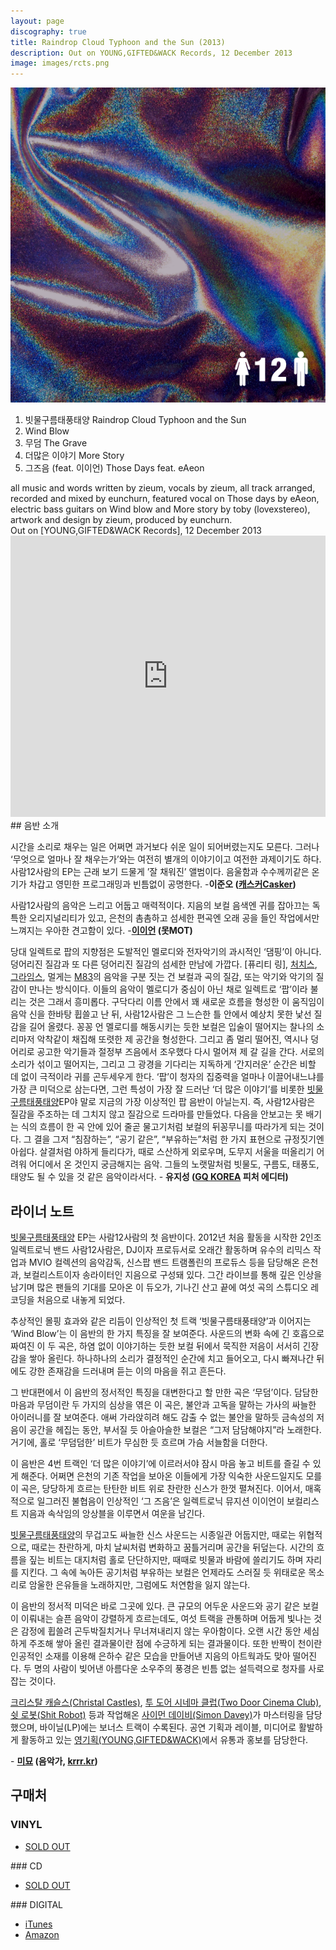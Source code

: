 ```yaml
---
layout: page
discography: true
title: Raindrop Cloud Typhoon and the Sun (2013)
description: Out on YOUNG,GIFTED&WACK Records, 12 December 2013
image: images/rcts.png
---
```

<section id="two" class="spotlights">
    <section>
        <a href="images/rcts.png" class="image">
            <img src="images/rcts.png" alt="" data-position="center center" />
        </a>
        <div class="content">
            <div class="inner">
                <ol>
                    <li>빗물구름태풍태양 Raindrop Cloud Typhoon and the Sun</li>
                    <li>Wind Blow</li>
                    <li>무덤 The Grave</li>
                    <li>더많은 이야기 More Story</li>
                    <li>그즈음 (feat. 이이언) Those Days feat. eAeon</li>
                </ol>
                all music and words written by zieum,
                vocals by zieum,
                all track arranged, recorded and mixed by eunchurn,
                featured vocal on Those days by eAeon,
                electric bass guitars on Wind blow and More story by toby (lovexstereo),
                artwork and design by zieum,
                produced by eunchurn.<br/>
                Out on [YOUNG,GIFTED&WACK Records], 12 December 2013
            </div>
        </div>
    </section>
</section>
<iframe width="100%" height="450" scrolling="no" frameborder="no" src="https://w.soundcloud.com/player/?url=https%3A//api.soundcloud.com/playlists/2949557&amp;color=%2300aabb&amp;auto_play=false&amp;hide_related=false&amp;show_comments=true&amp;show_user=true&amp;show_reposts=false"></iframe>
## 음반 소개

시간을 소리로 채우는 일은 어쩌면 과거보다 쉬운 일이 되어버렸는지도 모른다. 그러나 ‘무엇으로 얼마나 잘 채우는가’와는 여전히 별개의 이야기이고 여전한 과제이기도 하다. 사람12사람의 EP는 근래 보기 드물게 ’잘 채워진’ 앨범이다. 음울함과 수수께끼같은 온기가 차갑고 영민한 프로그래밍과 빈틈없이 공명한다. -**이준오 ([캐스커Casker])**

사람12사람의 음악은 느리고 어둡고 매력적이다. 지음의 보컬 음색엔 귀를 잡아끄는 독특한 오리지널리티가 있고, 은천의 촘촘하고 섬세한 편곡엔 오래 공을 들인 작업에서만 느껴지는 우아한 견고함이 있다. -**[이이언] (못MOT)**

당대 일렉트로 팝의 지향점은 도발적인 멜로디와 전자악기의 과시적인 ‘댐핑’이 아니다. 덩어리진 질감과 또 다른 덩어리진 질감의 섬세한 만남에 가깝다. [퓨리티 링], [처치스], [그라임스], 멀게는 [M83]의 음악을 구분 짓는 건 보컬과 곡의 질감, 또는 악기와 악기의 질감이 만나는 방식이다. 이들의 음악이 멜로디가 중심이 아닌 채로 일렉트로 ‘팝’이라 불리는 것은 그래서 흥미롭다. 구닥다리 이름 안에서 꽤 새로운 흐름을 형성한 이 움직임이 음악 신을 한바탕 휩쓸고 난 뒤, 사람12사람은 그 느슨한 틀 안에서 예상치 못한 낯선 질감을 길어 올렸다. 꽁꽁 언 멜로디를 해동시키는 듯한 보컬은 입술이 떨어지는 찰나의 소리마저 악착같이 채집해 또렷한 제 공간을 형성한다. 그리고 좀 멀리 떨어진, 역시나 덩어리로 공고한 악기들과 절정부 즈음에서 조우했다 다시 멀어져 제 갈 길을 간다. 서로의 소리가 섞이고 떨어지는, 그리고 그 광경을 기다리는 지독하게 ‘간지러운’ 순간은 비할 데 없이 극적이라 귀를 곤두세우게 한다. ‘팝’이 청자의 집중력을 얼마나 이끌어내느냐를 가장 큰 미덕으로 삼는다면, 그런 특성이 가장 잘 드러난 ‘더 많은 이야기’를 비롯한 [빗물구름태풍태양]EP야 말로 지금의 가장 이상적인 팝 음반이 아닐는지. 즉, 사람12사람은 질감을 주조하는 데 그치지 않고 질감으로 드라마를 만들었다. 다음을 안보고는 못 배기는 식의 흐름이 한 곡 안에 있어 줄곧 물고기처럼 보컬의 뒤꽁무니를 따라가게 되는 것이다. 그 결을 그저 “침잠하는”, “공기 같은”, “부유하는”처럼 한 가지 표현으로 규정짓기엔 아쉽다. 살결처럼 야하게 들리다가, 때로 스산하게 외로우며, 도무지 서울을 떠올리기 어려워 어디에서 온 것인지 궁금해지는 음악. 그들의 노랫말처럼 빗물도, 구름도, 태풍도, 태양도 될 수 있을 것 같은 음악이라서다. - **유지성 ([GQ KOREA] 피처 에디터)**

## 라이너 노트
[빗물구름태풍태양] EP는 사람12사람의 첫 음반이다. 2012년 처음 활동을 시작한 2인조 일렉트로닉 밴드 사람12사람은, DJ이자 프로듀서로 오래간 활동하며 유수의 리믹스 작업과 MVIO 컬렉션의 음악감독, 신스팝 밴드 트램폴린의 프로듀스 등을 담당해온 은천과, 보컬리스트이자 송라이터인 지음으로 구성돼 있다. 그간 라이브를 통해 깊은 인상을 남기며 많은 팬들의 기대를 모아온 이 듀오가, 기나긴 산고 끝에 여섯 곡의 스튜디오 레코딩을 처음으로 내놓게 되었다.

추상적인 몰핑 효과와 같은 리듬이 인상적인 첫 트랙 ‘빗물구름태풍태양’과 이어지는 ‘Wind Blow’는 이 음반의 한 가지 특징을 잘 보여준다. 사운드의 변화 속에 긴 호흡으로 짜여진 이 두 곡은, 하염 없이 이야기하는 듯한 보컬 뒤에서 묵직한 저음이 서서히 긴장감을 쌓아 올린다. 하나하나의 소리가 결정적인 순간에 치고 들어오고, 다시 빠져나간 뒤에도 강한 존재감을 드러내며 듣는 이의 마음을 쥐고 흔든다.

그 반대편에서 이 음반의 정서적인 특징을 대변한다고 할 만한 곡은 ‘무덤’이다. 담담한 마음과 무덤이란 두 가지의 심상을 엮은 이 곡은, 불안과 고독을 말하는 가사의 싸늘한 아이러니를 잘 보여준다. 애써 가라앉히려 해도 감출 수 없는 불안을 말하듯 금속성의 저음이 공간을 헤집는 동안, 부서질 듯 아슬아슬한 보컬은 “그저 담담해야지”라 노래한다. 거기에, 홀로 ‘무덤덤한’ 비트가 무심한 듯 흐르며 가슴 서늘함을 더한다.

이 음반은 4번 트랙인 ‘더 많은 이야기’에 이르러서야 잠시 마음 놓고 비트를 즐길 수 있게 해준다. 어쩌면 은천의 기존 작업을 보아온 이들에게 가장 익숙한 사운드일지도 모를 이 곡은, 당당하게 흐르는 탄탄한 비트 위로 찬란한 신스가 한껏 펼쳐진다. 이어서, 매혹적으로 일그러진 불협음이 인상적인 ‘그 즈음’은 일렉트로닉 뮤지션 이이언이 보컬리스트 지음과 속삭임의 앙상블을 이루면서 여운을 남긴다.

[빗물구름태풍태양]의 무겁고도 싸늘한 신스 사운드는 시종일관 어둡지만, 때로는 위협적으로, 때로는 찬란하게, 마치 날씨처럼 변화하고 꿈틀거리며 공간을 뒤덮는다. 시간의 흐름을 짚는 비트는 대지처럼 홀로 단단하지만, 때때로 빗물과 바람에 쓸리기도 하며 자리를 지킨다. 그 속에 녹아든 공기처럼 부유하는 보컬은 언제라도 스러질 듯 위태로운 목소리로 암울한 은유들을 노래하지만, 그럼에도 처연함을 잃지 않는다.

이 음반의 정서적 미덕은 바로 그곳에 있다. 큰 규모의 어두운 사운드와 공기 같은 보컬이 이뤄내는 슬픈 음악이 강렬하게 흐르는데도, 여섯 트랙을 관통하며 어둡게 빛나는 것은 감정에 휩쓸려 곤두박질치거나 무너져내리지 않는 우아함이다. 오랜 시간 동안 세심하게 주조해 쌓아 올린 결과물이란 점에 수긍하게 되는 결과물이다. 또한 반짝이 천이란 인공적인 소재를 이용해 은하수 같은 모습을 만들어낸 지음의 아트웍과도 맞아 떨어진다. 두 명의 사람이 빚어낸 아름다운 소우주의 풍경은 빈틈 없는 설득력으로 청자를 사로잡는 것이다.

[크리스탈 캐슬스(Christal Castles)], [투 도어 시네마 클럽(Two Door Cinema Club)], [쉿 로봇(Shit Robot)] 등과 작업해온 [사이먼 데이비(Simon Davey)]가 마스터링을 담당했으며, 바이닐(LP)에는 보너스 트랙이 수록된다. 공연 기획과 레이블, 미디어로 활발하게 활동하고 있는 [영기획(YOUNG,GIFTED&WACK)]에서 유통과 홍보를 담당한다.

 - **[미묘] (음악가, [krrr.kr](http://krrr.kr/))**




## 구매처
### VINYL
<ul class="actions">
    <li><a href="#" class="button special">SOLD OUT</a></li>
</ul>
### CD
<ul class="actions">
    <li><a href="#" class="button special">SOLD OUT</a></li>
</ul>
### DIGITAL
<ul class="actions">
    <li><a href="http://phobos.apple.com/WebObjects/MZStore.woa/wa/viewAlbum?id=776241409" class="button">iTunes</a></li>
    <li><a href="http://www.amazon.com/Raindrop-Cloud-Typhoon-Sun-Saram12saram/dp/B00H5VZBIS/ref=sr_1_1?s=dmusic&ie=UTF8&sr=1-1&keywords=saram12saram" class="button">Amazon</a></li>
</ul>

[빗물구름태풍태양]:2013-raindrop-cloud-typhoon-and-the-sun.html
[이이언]:https://twitter.com/eaeon
[캐스커Casker]:http://pastelcompany.com/artists/15
[퓨리티링]:http://purityringthing.com/
[처치스]:https://www.chvrch.es/
[그라임스]:http://www.grimesmusic.com/
[M83]:http://ilovem83.com/
[부스트놉(BoostKnob)]:https://www.boostknob.com/
[영기획(YOUNG,GIFTED&WACK)]:http://younggiftedwack.com/
[빗물구름태풍태양(Remixes)]:2015-raindrop-cloud-typhoon-and-the-sun-remixes.html
[GQ KOREA]:http://www.gqkorea.co.kr/
[크리스탈 캐슬스(Christal Castles)]:http://www.crystalcastles.com/
[투 도어 시네마 클럽(Two Door Cinema Club)]:http://twodoorcinemaclub.com/
[쉿 로봇(Shit Robot)]:https://www.residentadvisor.net/dj/shitrobot
[사이먼 데이비(Simon Davey)]:http://www.exchangemastering.co.uk/simon.htm
[미묘]:https://twitter.com/mimyo_
[YOUNG,GIFTED&WACK Records]:http://younggiftedwack.com/